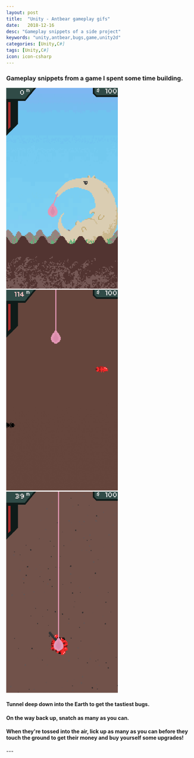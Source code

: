 ```yaml
---
layout: post
title:  "Unity - Antbear gameplay gifs"
date:   2018-12-16
desc: "Gameplay snippets of a side project"
keywords: "unity,antbear,bugs,game,unity2d"
categories: [Unity,C#]
tags: [Unity,C#]
icon: icon-csharp
---
```

<h3>Gameplay snippets from a game I spent some time building.</h3>
<img src="/static/assets/img/blog/antbearplay1.gif" style="width: 300px" />
<img src="/static/assets/img/blog/antbearplay2.gif" style="width: 300px" />
<img src="/static/assets/img/blog/antbearplay3.gif" style="width: 300px" />
<h4>Tunnel deep down into the Earth to get the tastiest bugs.</h4>
<h4>On the way back up, snatch as many as you can.</h4>
<h4>When they're tossed into the air, lick up as many as you can before they touch the ground to get their money and buy yourself some upgrades!</h4>
---
